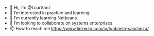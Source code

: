 - 👋 Hi, I’m @LourSanz
- 👀 I’m interested in practice and learning
- 🌱 I’m currently learning Netbeans
- 💞️ I’m looking to collaborate on systems enterprises
- 📫 How to reach me https://www.linkedin.com/in/lgabriela-sancheza/

<!---
LourSanz/LourSanz is a ✨ special ✨ repository because its `README.md` (this file) appears on your GitHub profile.
You can click the Preview link to take a look at your changes.
--->
